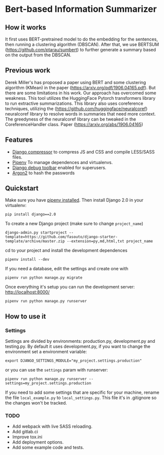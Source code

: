 # Bert-based Information Summarizer

## How it works
It first uses BERT-pretrained model to do the embedding for the sentences, then running a clustering algorithm (DBSCAN). 
After that, we use BERTSUM (https://github.com/ptarau/sumbert) to further generate a summary based on the output from the DBSCAN.

## Previous work
Derek Miller's has proposed a paper using BERT and some clustering algorithm (KMean) in the paper (https://arxiv.org/pdf/1906.04165.pdf). But there are some limitations in his work. Our approach has overcomed some weakness. This tool utilizes the HuggingFace Pytorch transformers library to run extractive summarizations. 
This library also uses coreference techniques, utilizing the 
(https://github.com/huggingface/neuralcoref) neuralcoref library to resolve words in summaries that need more context. The greedyness of 
the neuralcoref library can be tweaked in the CoreferenceHandler class.
Paper (https://arxiv.org/abs/1906.04165)

## Features ##

- [Django compressor](http://django-compressor.readthedocs.org/en/latest/) to compress JS and CSS and compile LESS/SASS files.
- [Pipenv](https://docs.pipenv.org) To manage dependences and virtualenvs.
- [Django debug toolbar](http://django-debug-toolbar.readthedocs.org/) enabled for superusers.
- [Argon2](https://docs.djangoproject.com/en/2.0/topics/auth/passwords/#using-argon2-with-django) to hash the passwords

## Quickstart ##

Make sure you have [pipenv installed](https://docs.pipenv.org/install.html). Then install Django 2.0 in your virtualenv:

    pip install django==2.0

To create a new Django project (make sure to change `project_name`)

    django-admin.py startproject --template=https://github.com/fasouto/django-starter-template/archive/master.zip --extension=py,md,html,txt project_name

cd to your project and install the development dependences

    pipenv install --dev

If you need a database, edit the settings and create one with
   
    pipenv run python manage.py migrate

Once everything it's setup you can run the development server: [http://localhost:8000/](http://localhost:8000/)

    pipenv run python manage.py runserver

## How to use it ##

### Settings ###

Settings are divided by environments: production.py, development.py and testing.py. By default it uses development.py, if you want to change the environment set a environment variable:

    export DJANGO_SETTINGS_MODULE="my_project.settings.production"

or you can use the `settings` param with runserver:

    pipenv run python manage.py runserver --settings=my_project.settings.production

If you need to add some settings that are specific for your machine, rename the file `local_example.py` to `local_settings.py`. This file it's in .gitignore so the changes won't be tracked.


### TODO ###
 - Add webpack with live SASS reloading.
 - Add gitlab.ci
 - Improve tox.ini
 - Add deployment options.
 - Add some example code and tests.
